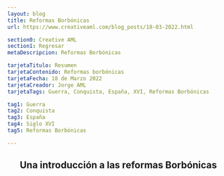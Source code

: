 ```yaml
---
layout: blog
title: Reformas Borbónicas
url: https://www.creativeaml.com/blog_posts/18-03-2022.html

section0: Creative AML
section1: Regresar
metaDescripcion: Reformas Borbónicas

tarjetaTitulo: Resumen
tarjetaContenido: Reformas borbónicas
tarjetaFecha: 18 de Marzo 2022
tarjetaCreador: Jorge AML
tarjetaTags: Guerra, Conquista, España, XVI, Reformas Borbónicas

tag1: Guerra
tag2: Conquista
tag3: España
tag4: Siglo XVI
tag5: Reformas Borbónicas

---
```

<article>
    <header><h1>Una introducción a las reformas Borbónicas</h1></header>
    <section class="intro">
        <p></p>
    </section>
</article>
